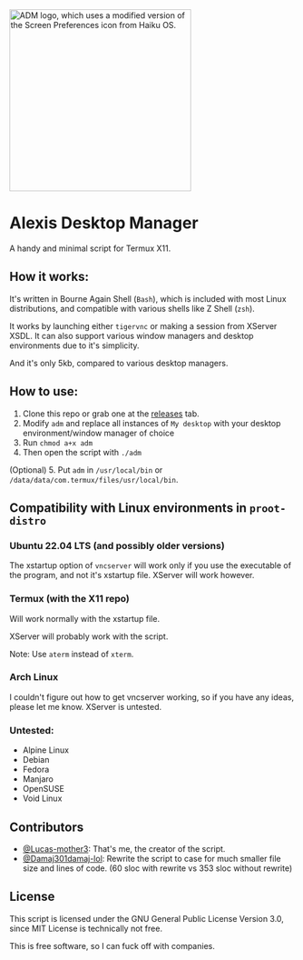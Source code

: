 <picture>
  <source media="(prefers-color-scheme: dark)"
          srcset="https://raw.githubusercontent.com/Lucas-mother3/alexis-dm/main/logo/adm_white_320.png">
  <source media="(prefers-color-scheme: light)"
          srcset="https://raw.githubusercontent.com/Lucas-mother3/alexis-dm/main/logo/adm_black_320.png">
  <img alt="ADM logo, which uses a modified version of the Screen Preferences icon from Haiku OS." src="https://raw.githubusercontent.com/Lucas-mother3/alexis-dm/main/logo/adm_black.png" width="320">
</picture>

# Alexis Desktop Manager 
A handy and minimal script for Termux X11.

## How it works:

It's written in Bourne Again Shell (`Bash`), which is included with most Linux distributions, and compatible with various shells like Z Shell (`zsh`). 

It works by launching either `tigervnc` or making a session from XServer XSDL. It can also support various window managers and desktop environments due to it's simplicity. 

And it's only 5kb, compared to various desktop managers.

## How to use:

1. Clone this repo or grab one at the [releases](https://github.com/Lucas-mother3/alexis-dm/releases) tab.
2. Modify `adm` and replace all instances of `My desktop` with your desktop environment/window manager of choice
3. Run `chmod a+x adm`
4. Then open the script with `./adm`

(Optional) 5. Put `adm` in `/usr/local/bin` or `/data/data/com.termux/files/usr/local/bin`.

## Compatibility with Linux environments in `proot-distro`

### Ubuntu 22.04 LTS (and possibly older versions) 

The xstartup option of `vncserver` will work only if you use the executable of the program, and not it's xstartup file. 
XServer will work however. 

### Termux (with the X11 repo) 

Will work normally with the xstartup file. 

XServer will probably work with the script. 

Note: Use `aterm` instead of `xterm`. 

### Arch Linux

I couldn't figure out how to get vncserver working, so if you have any ideas, please let me know. 
XServer is untested. 

### Untested:

- Alpine Linux
- Debian 
- Fedora
- Manjaro
- OpenSUSE
- Void Linux

## Contributors
- [@Lucas-mother3](https://github.com/Lucas-mother3): That's me, the creator of the script.
- [@Damaj301damaj-lol](https://github.com/Damaj301damaj-lol): Rewrite the script to case for much smaller file size and lines of code. (60 sloc with rewrite vs 353 sloc without rewrite)

## License

This script is licensed under the GNU General Public License Version 3.0, since MIT License is technically not free.

This is free software, so I can fuck off with companies. 
